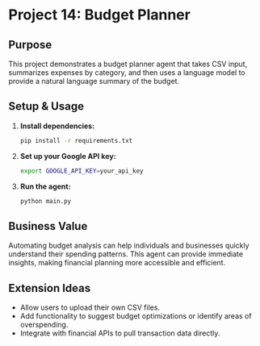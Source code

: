 # Project 14: Budget Planner

## Purpose
This project demonstrates a budget planner agent that takes CSV input, summarizes expenses by category, and then uses a language model to provide a natural language summary of the budget.

## Setup & Usage
1.  **Install dependencies:**
    ```bash
    pip install -r requirements.txt
    ```
2.  **Set up your Google API key:**
    ```bash
    export GOOGLE_API_KEY=your_api_key
    ```
3.  **Run the agent:**
    ```bash
    python main.py
    ```

## Business Value
Automating budget analysis can help individuals and businesses quickly understand their spending patterns. This agent can provide immediate insights, making financial planning more accessible and efficient.

## Extension Ideas
*   Allow users to upload their own CSV files.
*   Add functionality to suggest budget optimizations or identify areas of overspending.
*   Integrate with financial APIs to pull transaction data directly.
